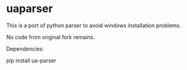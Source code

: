 uaparser
=========

This is a port of python parser to avoid windows installation problems. 

No code from original fork remains.

Dependencies: 

pip install ua-parser